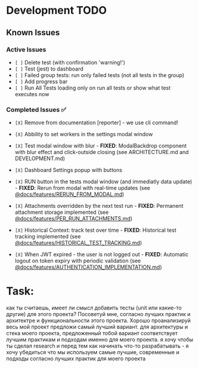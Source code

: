# Development TODO

## Known Issues

### Active Issues

- `[ ]` Delete test (with confirmation 'warning!')
- `[ ]` Test (jest) to dashboard
- `[ ]` Failed group tests: run only failed tests (not all tests in the group)
- `[ ]` Add progress bar
- `[ ]` Run All Tests loading only on run all tests or show what test executes now

### Completed Issues ✅

- `[X]` Remove from documentation [reporter] - we use cli command!
- `[X]` Abbility to set workers in the settings modal window
- `[X]` Test modal window with blur - **FIXED**: ModalBackdrop component with blur effect and click-outside closing (see ARCHITECTURE.md and DEVELOPMENT.md)
- `[X]` Dashboard Settings popup with buttons
- `[X]` RUN button in the tests modal window (and immediatly data update) - **FIXED**: Rerun from modal with real-time updates (see [@docs/features/RERUN_FROM_MODAL.md](../features/RERUN_FROM_MODAL.md))

- `[X]` Attachments overridden by the next test run - **FIXED**: Permanent attachment storage implemented (see [@docs/features/PER_RUN_ATTACHMENTS.md](../features/PER_RUN_ATTACHMENTS.md))
- `[X]` Historical Context: track test over time - **FIXED**: Historical test tracking implemented (see [@docs/features/HISTORICAL_TEST_TRACKING.md](../features/HISTORICAL_TEST_TRACKING.md))
- `[X]` When JWT expired - the user is not logged out - **FIXED**: Automatic logout on token expiry with periodic validation (see [@docs/features/AUTHENTICATION_IMPLEMENTATION.md](../features/AUTHENTICATION_IMPLEMENTATION.md))

# Task:

как ты считаешь, имеет ли смысл добавить тесты (unit или какие-то другие) для этого проекта? Посоветуй мне, согласно лучших практик и архитектре и функциональности этого проекта. Хорошо проанализируй весь мой проект предложи самый лучший вариант. для архитектуры и стека моего проекта, предложенный тобой вариант соответствует лучшим практикам и подходам именно для моего проекта. я хочу чтобы ты
сделал research и перед тем как начинать что-то разрабатывать - я хочу убедиться что мы используем самые лучшие, современные и подходы согласно лучших
практик для моего проекта
